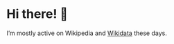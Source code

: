 # Hi there! 👋

I’m mostly active on Wikipedia and [Wikidata][] these days.

[Wikidata]: https://www.wikidata.org/wiki/Wikidata:Main_Page
